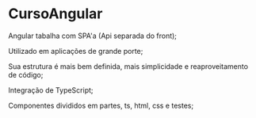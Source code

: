 # CursoAngular

Angular tabalha com SPA'a (Api separada do front);

Utilizado em aplicações de grande porte;

Sua estrutura é mais bem definida, mais simplicidade e reaproveitamento de código;

Integração de TypeScript;

Componentes divididos em partes, ts, html, css e testes;

